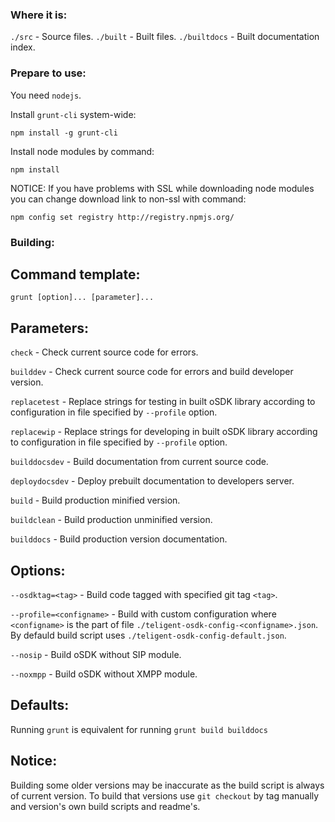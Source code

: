 ### Where it is:

`./src` - Source files.
`./built` - Built files.
`./builtdocs` - Built documentation index.

### Prepare to use:

You need `nodejs`.

Install `grunt-cli` system-wide:

    npm install -g grunt-cli

Install node modules by command:

    npm install

NOTICE:
If you have problems with SSL while downloading node modules you can change download link to non-ssl with command:

    npm config set registry http://registry.npmjs.org/

### Building:

## Command template:

    grunt [option]... [parameter]...

## Parameters:

`check` - Check current source code for errors.

`builddev` - Check current source code for errors and build developer version.

`replacetest` - Replace strings for testing in built oSDK library according to configuration in file specified by `--profile` option.

`replacewip` - Replace strings for developing in built oSDK library according to configuration in file specified by `--profile` option.

`builddocsdev` - Build documentation from current source code.

`deploydocsdev` - Deploy prebuilt documentation to developers server.

`build` - Build production minified version.

`buildclean` - Build production unminified version.

`builddocs` - Build production version documentation.

## Options:

`--osdktag=<tag>` - Build code tagged with specified git tag `<tag>`.

`--profile=<configname>` - Build with custom configuration where `<configname>` is the part of file `./teligent-osdk-config-<configname>.json`. By defauld build script uses `./teligent-osdk-config-default.json`.

`--nosip` - Build oSDK without SIP module.

`--noxmpp` - Build oSDK without XMPP module.

## Defaults:

Running `grunt` is equivalent for running `grunt build builddocs`

## Notice:

Building some older versions may be inaccurate as the build script is always of current version. To build that versions use `git checkout` by tag manually and version's own build scripts and readme's.